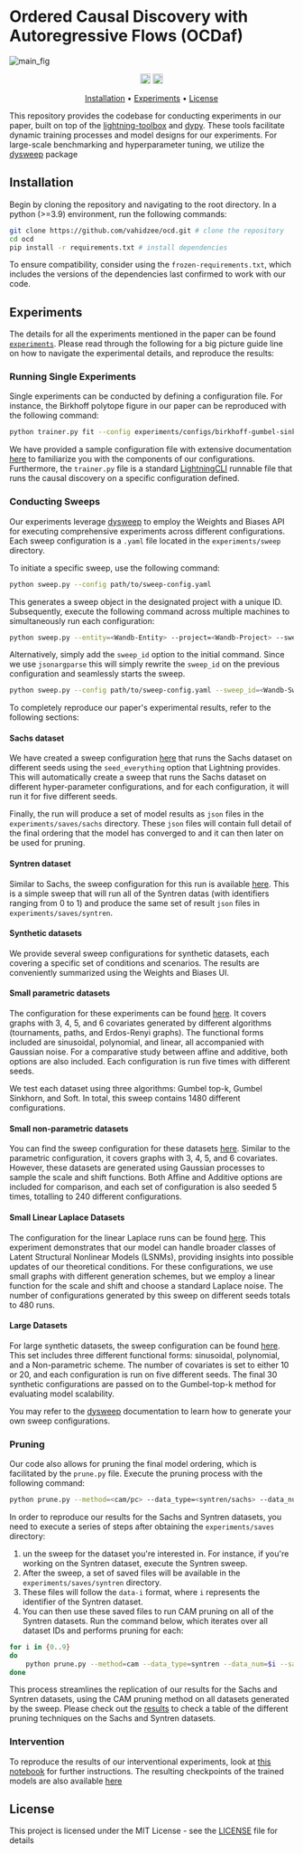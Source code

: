# Ordered Causal Discovery with Autoregressive Flows (OCDaf)

![main_fig](https://github.com/vahidzee/ocd/assets/33608325/2352686b-965b-44d9-bd88-ee8b20ce7588)

<p align="center" markdown="1">
    <img src="https://img.shields.io/badge/Python-3.10-green.svg" alt="Python Version" height="18">
    <a href="https://arxiv.org/"><img src="https://img.shields.io/badge/arXiv-TODO-blue.svg" alt="arXiv" height="18"></a>
</p>

<p align="center">
  <a href="#installation">Installation</a> •
  <a href="#experiments">Experiments</a> •
  <a href="#license">License</a>
</p>

This repository provides the codebase for conducting experiments in our paper, built on top of the  [lightning-toolbox](https://github.com/vahidzee/lightning-toolbox) and [dypy](https://github.com/vahidzee/dypy). These tools facilitate dynamic training processes and model designs for our experiments. For large-scale benchmarking and hyperparameter tuning, we utilize the [dysweep](https://github.com/HamidrezaKmK/dysweep) package

## Installation
Begin by cloning the repository and navigating to the root directory. In a python (>=3.9) environment, run the following commands:
```bash
git clone https://github.com/vahidzee/ocd.git # clone the repository
cd ocd
pip install -r requirements.txt # install dependencies
```

To ensure compatibility, consider using the `frozen-requirements.txt`, which includes the versions of the dependencies last confirmed to work with our code.

## Experiments

The details for all the experiments mentioned in the paper can be found [`experiments`](https://github.com/vahidzee/ocd/tree/main/experiments/). Please read through the following for a big picture guide line on how to navigate the experimental details, and reproduce the results:
### Running Single Experiments

Single experiments can be conducted by defining a configuration file. For instance, the Birkhoff polytope figure in our paper can be reproduced with the following command:

```bash
python trainer.py fit --config experiments/configs/birkhoff-gumbel-sinkhorn.yaml --seed_everything=555
```

We have provided a sample configuration file with extensive documentation [here]((./experiments/examples/example-discovery.yaml)) to familiarize you with the components of our configurations. Furthermore, the `trainer.py` file is a standard [LightningCLI](https://lightning.ai/docs/pytorch/stable/api/lightning.pytorch.cli.LightningCLI.html) runnable file that runs the causal discovery on a specific configuration defined. 

### Conducting Sweeps

Our experiments leverage [dysweep](https://github.com/HamidrezaKmK/dysweep) to employ the Weights and Biases API for executing comprehensive experiments across different configurations. Each sweep configuration is a `.yaml` file located in the `experiments/sweep` directory.

To initiate a specific sweep, use the following command:

```bash
python sweep.py --config path/to/sweep-config.yaml
```

This generates a sweep object in the designated project with a unique ID. Subsequently, execute the following command across multiple machines to simultaneously run each configuration:

```bash
python sweep.py --entity=<Wandb-Entity> --project=<Wandb-Project> --sweep_id=<Wandb-Sweep-id> --count=<#-of-configurations-to-run>
```

Alternatively, simply add the `sweep_id` option to the initial command. Since we use `jsonargparse` this will simply rewrite the `sweep_id` on the previous configuration and seamlessly starts the sweep.

```bash
python sweep.py --config path/to/sweep-config.yaml --sweep_id=<Wandb-Sweep-id>
```

To completely reproduce our paper's experimental results, refer to the following sections:

#### Sachs dataset

We have created a sweep configuration [here](./experiments/sweep/sachs.yaml) that runs the Sachs dataset on different seeds using the `seed_everything` option that Lightning provides. This will automatically create a sweep that runs the Sachs dataset on different hyper-parameter configurations, and for each configuration, it will run it for five different seeds.

Finally, the run will produce a set of model results as `json` files in the `experiments/saves/sachs` directory. These `json` files will contain full detail of the final ordering that the model has converged to and it can then later on be used for pruning.

#### Syntren dataset
Similar to Sachs, the sweep configuration for this run is available [here](./experiments/sweep/syntren.yaml). This is a simple sweep that will run all of the Syntren datas (with identifiers ranging from 0 to 1) and produce the same set of result `json` files in `experiments/saves/syntren`.

#### Synthetic datasets

We provide several sweep configurations for synthetic datasets, each covering a specific set of conditions and scenarios. The results are conveniently summarized using the Weights and Biases UI.

#### Small parametric datasets

The configuration for these experiments can be found [here](./experiments/sweep/synthetic-param-gaussian-small.yaml). It covers graphs with 3, 4, 5, and 6 covariates generated by different algorithms (tournaments, paths, and Erdos-Renyi graphs). The functional forms included are sinusoidal, polynomial, and linear, all accompanied with Gaussian noise. For a comparative study between affine and additive, both options are also included. Each configuration is run five times with different seeds. 

We test each dataset using three algorithms: Gumbel top-k, Gumbel Sinkhorn, and Soft. In total, this sweep contains 1480 different configurations.

#### Small non-parametric datasets

You can find the sweep configuration for these datasets [here](./experiments/sweep/synthetic-non-param.yaml). Similar to the parametric configuration, it covers graphs with 3, 4, 5, and 6 covariates. However, these datasets are generated using Gaussian processes to sample the scale and shift functions. Both Affine and Additive options are included for comparison, and each set of configuration is also seeded 5 times, totalling to 240 different configurations.

#### Small Linear Laplace Datasets

The configuration for the linear Laplace runs can be found [here](./experiments/sweep/synthetic-linear-laplace.yaml). This experiment demonstrates that our model can handle broader classes of Latent Structural Nonlinear Models (LSNMs), providing insights into possible updates of our theoretical conditions. For these configurations, we use small graphs with different generation schemes, but we employ a linear function for the scale and shift and choose a standard Laplace noise. The number of configurations generated by this sweep on different seeds totals to 480 runs.

#### Large Datasets

For large synthetic datasets, the sweep configuration can be found [here](./experiments/sweep/synthetic-large.yaml). This set includes three different functional forms: sinusoidal, polynomial, and a Non-parametric scheme. The number of covariates is set to either 10 or 20, and each configuration is run on five different seeds. The final 30 synthetic configurations are passed on to the Gumbel-top-k method for evaluating model scalability.

You may refer to the [dysweep](https://github.com/HamidrezaKmK/dysweep) documentation to learn how to generate your own sweep configurations.

### Pruning

Our code also allows for pruning the final model ordering, which is facilitated by the `prune.py` file. Execute the pruning process with the following command:

```bash
python prune.py --method=<cam/pc> --data_type=<syntren/sachs> --data_num=<data_id (Optional)> --order=<dash-separated-ordering> --saved_permutations_dir=<directory-to-saved-permutations> 
```

In order to reproduce our results for the Sachs and Syntren datasets, you need to execute a series of steps after obtaining the `experiments/saves` directory:

1. un the sweep for the dataset you're interested in. For instance, if you're working on the Syntren dataset, execute the Syntren sweep.
2. After the sweep, a set of saved files will be available in the `experiments/saves/syntren` directory.
3. These files will follow the `data-i` format, where `i` represents the identifier of the Syntren dataset.
4. You can then use these saved files to run CAM pruning on all of the Syntren datasets. Run the command below, which iterates over all dataset IDs and performs pruning for each:

```bash
for i in {0..9}
do
    python prune.py --method=cam --data_type=syntren --data_num=$i --saved_permutations_dir=experiments/saves/syntren/data-$i
done
```
This process streamlines the replication of our results for the Sachs and Syntren datasets, using the CAM pruning method on all datasets generated by the sweep. Please check out the [results](./experiments/results/prune_results.csv) to check a table of the different pruning techniques on the Sachs and Syntren datasets. 

### Intervention
To reproduce the results of our interventional experiments, look at [this notebook](./experiments/intervention/results.ipynb) for further instructions.
The resulting checkpoints of the trained models are also available [here](./experiments/intervention/checkpoints/)

## License

This project is licensed under the MIT License - see the [LICENSE](LICENSE) file for details
